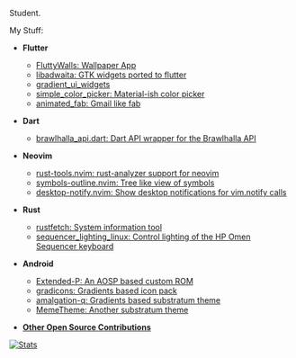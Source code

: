 Student.

My Stuff:

* **Flutter**
  * [FluttyWalls: Wallpaper App](https://github.com/simrat39/FluttyWalls)
  * [libadwaita: GTK widgets ported to flutter](https://github.com/gtk-flutter/libadwaita)
  * [gradient_ui_widgets](https://github.com/simrat39/gradient_ui_widgets)
  * [simple_color_picker: Material-ish color picker](https://github.com/simrat39/simple_color_picker)
  * [animated_fab: Gmail like fab](https://github.com/simrat39/animated_fab)

* **Dart**
  * [brawlhalla_api.dart: Dart API wrapper for the Brawlhalla API](https://github.com/simrat39/brawlhalla_api.dart) 

* **Neovim**
  * [rust-tools.nvim: rust-analyzer support for neovim](https://github.com/simrat39/rust-tools.nvim)
  * [symbols-outline.nvim: Tree like view of symbols](https://github.com/simrat39/symbols-outline.nvim)
  * [desktop-notify.nvim: Show desktop notifications for vim.notify calls](https://github.com/simrat39/desktop-notify.nvim)

* **Rust**
  * [rustfetch: System information tool](https://github.com/simrat39/rustfetch)
  * [sequencer_lighting_linux: Control lighting of the HP Omen Sequencer keyboard](https://github.com/simrat39/sequencer_lighting_linux)

* **Android**
  * [Extended-P: An AOSP based custom ROM](https://github.com/extended-p)
  * [gradicons: Gradients based icon pack](https://github.com/simrat39/icon-pack)
  * [amalgation-q: Gradients based substratum theme](https://github.com/simrat39/amalgation-q)
  * [MemeTheme: Another substratum theme](https://github.com/simrat39/MemeTheme)

* **[Other Open Source Contributions](https://github.com/search?q=author%3Asimrat39)**


[![Stats](https://github-readme-stats.vercel.app/api?username=simrat39&theme=dracula)](https://github.com/simrat39)
